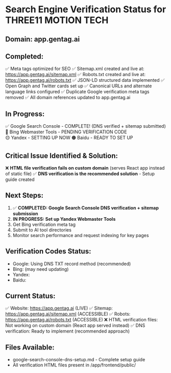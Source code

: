 # Search Engine Verification Status for THREE11 MOTION TECH

## Domain: app.gentag.ai

## Completed:
✅ Meta tags optimized for SEO
✅ Sitemap.xml created and live at: https://app.gentag.ai/sitemap.xml
✅ Robots.txt created and live at: https://app.gentag.ai/robots.txt
✅ JSON-LD structured data implemented
✅ Open Graph and Twitter cards set up
✅ Canonical URLs and alternate language links configured
✅ Duplicate Google verification meta tags removed
✅ All domain references updated to app.gentag.ai

## In Progress:
✅ Google Search Console - COMPLETE! (DNS verified + sitemap submitted)
🔵 Bing Webmaster Tools - PENDING VERIFICATION CODE  
🟡 Yandex - SETTING UP NOW
🟠 Baidu - READY TO SET UP

## Critical Issue Identified & Solution:
❌ **HTML file verification fails on custom domain** (serves React app instead of static file)
✅ **DNS verification is the recommended solution** - Setup guide created

## Next Steps:
1. ✅ **COMPLETED: Google Search Console DNS verification + sitemap submission**
2. **IN PROGRESS: Set up Yandex Webmaster Tools**
3. Get Bing verification meta tag
4. Submit to AI tool directories
5. Monitor search performance and request indexing for key pages

## Verification Codes Status:
- Google: Using DNS TXT record method (recommended)
- Bing: <meta name="msvalidate.01" content="4B7D8821C88BEBE85F538AB01C9A57F7" /> (may need updating)
- Yandex: <meta name="yandex-verification" content="YANDEX_VERIFICATION_CODE_PENDING" />
- Baidu: <meta name="baidu-site-verification" content="BAIDU_VERIFICATION_CODE_PENDING" />

## Current Status:
✅ Website: https://app.gentag.ai (LIVE)
✅ Sitemap: https://app.gentag.ai/sitemap.xml (ACCESSIBLE)
✅ Robots: https://app.gentag.ai/robots.txt (ACCESSIBLE)
❌ HTML verification files: Not working on custom domain (React app served instead)
✅ DNS verification: Ready to implement (recommended approach)

## Files Available:
- google-search-console-dns-setup.md - Complete setup guide
- All verification HTML files present in /app/frontend/public/